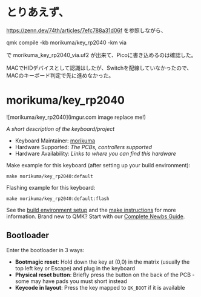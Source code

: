 # とりあえず、

https://zenn.dev/74th/articles/7efc788a31d06f
を参照しながら、

 qmk compile -kb morikuma/key_rp2040 -km via

で
morikuma_key_rp2040_via.uf2
が出来て、Picoに書き込めるのは確認した。

MACでHIDデバイスとして認識はしたが、Switchを配線していなかったので、MACのキーボード判定で先に進めなかった。



# morikuma/key_rp2040

![morikuma/key_rp2040](imgur.com image replace me!)

*A short description of the keyboard/project*

* Keyboard Maintainer: [morikuma](https://github.com/morikuma7)
* Hardware Supported: *The PCBs, controllers supported*
* Hardware Availability: *Links to where you can find this hardware*

Make example for this keyboard (after setting up your build environment):

    make morikuma/key_rp2040:default

Flashing example for this keyboard:

    make morikuma/key_rp2040:default:flash

See the [build environment setup](https://docs.qmk.fm/#/getting_started_build_tools) and the [make instructions](https://docs.qmk.fm/#/getting_started_make_guide) for more information. Brand new to QMK? Start with our [Complete Newbs Guide](https://docs.qmk.fm/#/newbs).

## Bootloader

Enter the bootloader in 3 ways:

* **Bootmagic reset**: Hold down the key at (0,0) in the matrix (usually the top left key or Escape) and plug in the keyboard
* **Physical reset button**: Briefly press the button on the back of the PCB - some may have pads you must short instead
* **Keycode in layout**: Press the key mapped to `QK_BOOT` if it is available
